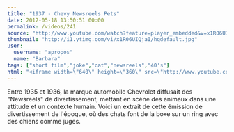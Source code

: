 ```yaml
---
title: "1937 - Chevy Newsreels Pets"
date: 2012-05-18 13:50:51 00:00
permalink: /videos/241
source: "http://www.youtube.com/watch?feature=player_embedded&v=x1R06UIQjaI#!"
thumbnail: "http://i1.ytimg.com/vi/x1R06UIQjaI/hqdefault.jpg"
user:
  username: "apropos"
  name: "Barbara"
tags: ["short film","joke","cat","newsreels","40's"]
html: "<iframe width=\"640\" height=\"360\" src=\"http://www.youtube.com/embed/x1R06UIQjaI?wmode=transparent&fs=1&feature=oembed\" frameborder=\"0\" allowfullscreen></iframe>"
---
```


Entre 1935 et 1936, la marque automobile Chevrolet diffusait des "Newsreels" de divertissement, mettant en scène des animaux dans une attitude et un contexte humain. Voici un extrait de cette émission de divertissement de l'époque, où des chats font de la boxe sur un ring avec des chiens comme juges.